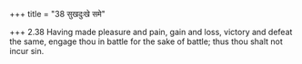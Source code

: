 +++
title = "38 सुखदुःखे समे"

+++
2.38 Having made pleasure and pain, gain and loss, victory and defeat
the same, engage thou in battle for the sake of battle; thus thou shalt
not incur sin.
